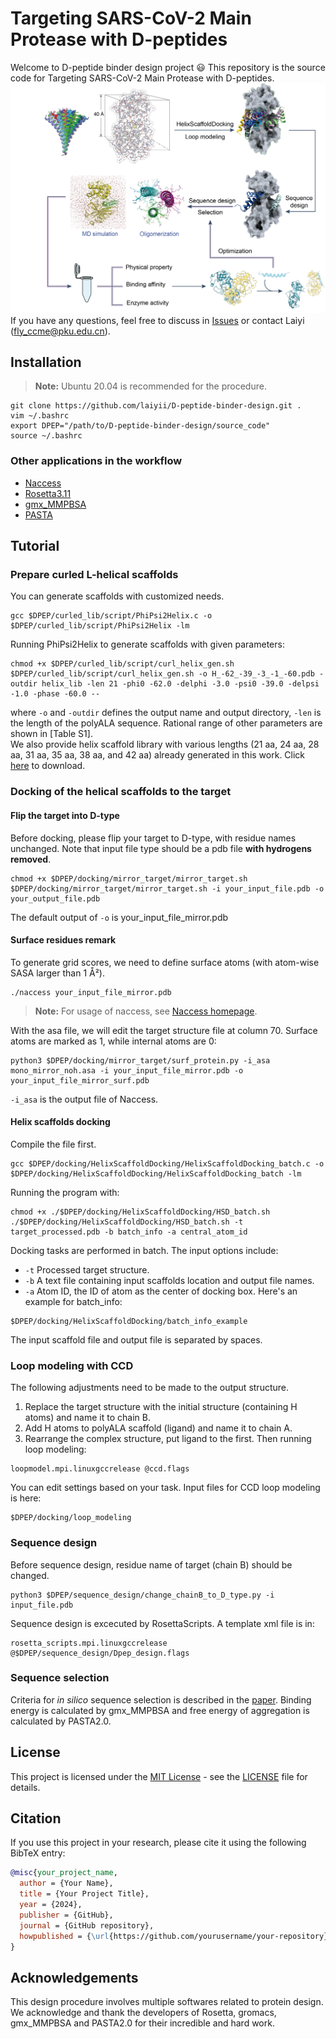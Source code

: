 # Targeting SARS-CoV-2 Main Protease with D-peptides
Welcome to D-peptide binder design project 😃 This repository is the source code for Targeting SARS-CoV-2 Main Protease with D-peptides.
![workflow](https://github.com/laiyii/D-peptide-binder-design/blob/main/Dpep_fig1.png)
If you have any questions, feel free to discuss in [Issues](https://github.com/laiyii/D-peptide-binder-design/issues) or contact Laiyi (fly_ccme@pku.edu.cn).

## Installation
> **Note:** Ubuntu 20.04 is recommended for the procedure.
```shell
git clone https://github.com/laiyii/D-peptide-binder-design.git .
vim ~/.bashrc
export DPEP="/path/to/D-peptide-binder-design/source_code"
source ~/.bashrc
```
### Other applications in the workflow
- [Naccess](http://www.bioinf.manchester.ac.uk/naccess/)
- [Rosetta3.11](https://downloads.rosettacommons.org/software/academic/)
- [gmx_MMPBSA](https://pubs.acs.org/doi/10.1021/acs.jctc.1c00645)
- [PASTA](https://doi.org/10.1093/nar/gku399)

## Tutorial
### Prepare curled L-helical scaffolds
You can generate scaffolds with customized needs.
```shell
gcc $DPEP/curled_lib/script/PhiPsi2Helix.c -o $DPEP/curled_lib/script/PhiPsi2Helix -lm
```
Running PhiPsi2Helix to generate scaffolds with given parameters:
```shell
chmod +x $DPEP/curled_lib/script/curl_helix_gen.sh
$DPEP/curled_lib/script/curl_helix_gen.sh -o H_-62_-39_-3_-1_-60.pdb -outdir helix_lib -len 21 -phi0 -62.0 -delphi -3.0 -psi0 -39.0 -delpsi -1.0 -phase -60.0 --
```
where `-o` and `-outdir` defines the output name and output directory, `-len` is the length of the polyALA sequence. Rational range of other parameters are shown in [Table S1].<br>
We also provide helix scaffold library with various lengths (21 aa, 24 aa, 28 aa, 31 aa, 35 aa, 38 aa, and 42 aa) already generated in this work. Click [here](https://1drv.ms/u/c/1838b20033e25fae/EcgmP7MWDtxGiOSvWAjSSzwBrgVcsVyyKKK8k4YAJU5nkg?e=Xm1Qxd) to download.

### Docking of the helical scaffolds to the target
#### Flip the target into D-type
Before docking, please flip your target to D-type, with residue names unchanged. Note that input file type should be a pdb file **with hydrogens removed**.
```shell
chmod +x $DPEP/docking/mirror_target/mirror_target.sh
$DPEP/docking/mirror_target/mirror_target.sh -i your_input_file.pdb -o your_output_file.pdb
```
The default output of `-o` is your_input_file_mirror.pdb
#### Surface residues remark
To generate grid scores, we need to define surface atoms (with atom-wise SASA larger than 1 Å²).
```shell
./naccess your_input_file_mirror.pdb
```
> **Note:** For usage of naccess, see [Naccess homepage](http://www.bioinf.manchester.ac.uk/naccess/).

With the asa file, we will edit the target structure file at column 70. Surface atoms are marked as 1, while internal atoms are 0: 
```shell
python3 $DPEP/docking/mirror_target/surf_protein.py -i_asa mono_mirror_noh.asa -i your_input_file_mirror.pdb -o your_input_file_mirror_surf.pdb
```
`-i_asa` is the output file of Naccess.

#### Helix scaffolds docking
Compile the file first.
```shell
gcc $DPEP/docking/HelixScaffoldDocking/HelixScaffoldDocking_batch.c -o $DPEP/docking/HelixScaffoldDocking/HelixScaffoldDocking_batch -lm
```
Running the program with:
```shell
chmod +x ./$DPEP/docking/HelixScaffoldDocking/HSD_batch.sh
./$DPEP/docking/HelixScaffoldDocking/HSD_batch.sh -t target_processed.pdb -b batch_info -a central_atom_id
```
Docking tasks are performed in batch. The input options include:<br>
- `-t` Processed target structure.
- `-b` A text file containing input scaffolds location and output file names.
- `-a` Atom ID, the ID of atom as the center of docking box.
Here's an example for batch_info:
```text
$DPEP/docking/HelixScaffoldDocking/batch_info_example
```
The input scaffold file and output file is separated by spaces.

### Loop modeling with CCD
The following adjustments need to be made to the output structure.
1. Replace the target structure with the initial structure (containing H atoms) and name it to chain B.
2. Add H atoms to polyALA scaffold (ligand) and name it to chain A.
3. Rearrange the complex structure, put ligand to the first.
Then running loop modeling:
```shell
loopmodel.mpi.linuxgccrelease @ccd.flags
```
You can edit settings based on your task. Input files for CCD loop modeling is here:<br>
```text
$DPEP/docking/loop_modeling
```
### Sequence design
Before sequence design, residue name of target (chain B) should be changed.
```shell
python3 $DPEP/sequence_design/change_chainB_to_D_type.py -i input_file.pdb
```
Sequence design is excecuted by RosettaScripts. A template xml file is in:<br>
```text
rosetta_scripts.mpi.linuxgccrelease @$DPEP/sequence_design/Dpep_design.flags
```

### Sequence selection
Criteria for *in silico* sequence selection is described in the [paper](). Binding energy is calculated by gmx_MMPBSA and free energy of aggregation is calculated by PASTA2.0.

## License

This project is licensed under the [MIT License](LICENSE) - see the [LICENSE](LICENSE) file for details.

## Citation

If you use this project in your research, please cite it using the following BibTeX entry:

```bibtex
@misc{your_project_name,
  author = {Your Name},
  title = {Your Project Title},
  year = {2024},
  publisher = {GitHub},
  journal = {GitHub repository},
  howpublished = {\url{https://github.com/yourusername/your-repository}},
}
```

## Acknowledgements
This design procedure involves multiple softwares related to protein design. We acknowledge and thank the developers of Rosetta, gromacs, gmx_MMPBSA and PASTA2.0 for their incredible and hard work.

